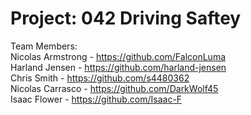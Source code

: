 # Project: 042 Driving Saftey
Team Members: \
Nicolas Armstrong - https://github.com/FalconLuma \
Harland Jensen - https://github.com/harland-jensen \
Chris Smith - https://github.com/s4480362 \
Nicolas Carrasco - https://github.com/DarkWolf45 \
Isaac Flower - https://github.com/Isaac-F
